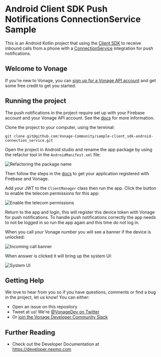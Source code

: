 # Android Client SDK Push Notifications ConnectionService Sample

This is an Android Kotlin project that using the [Client SDK](https://developer.vonage.com/client-sdk/overview) to receive inbound calls from a phone with a [ConnectionService](https://developer.android.com/reference/android/telecom/ConnectionService) integration for push notifications.

## Welcome to Vonage

If you're new to Vonage, you can [sign up for a Vonage API account](https://dashboard.nexmo.com/sign-up?utm_source=DEV_REL&utm_medium=github&utm_campaign=) and get some free credit to get you started.

## Running the project

The push notifications in the project require set up with your Firebase account and your Vonage API account. See the [docs](https://developer.vonage.com/client-sdk/setup/set-up-push-notifications/android) for more information.

Clone the project to your computer, using the terminal:

`git clone git@github.com:Vonage-Community/sample-client_sdk-android-connection_service.git`

Open the project in Android studio and rename the app package by using the refactor tool in the `AndroidManifest.xml` file:

![Refactoring the package name](/manifest.png)

Then follow the steps in the [docs](https://developer.vonage.com/client-sdk/setup/set-up-push-notifications/android) to get your application registered with Firebase and Vonage.

Add your JWT to the `ClientManager` class then run the app. Click the button to enable the telecom permissions for this app:

![Enable the telecom permissions](/permission.png)

Return to the app and login, this will register this device token with Vonage for push notifications. To handle push notifications correctly the app needs to not be logged in so run the app again and this time _do not_ log in. 

When you call your Vonage number you will see a banner if the device is unlocked:

![Incoming call banner](incomingcall.png)

When answer is clicked it will bring up the system UI:

![System UI](callui.png)


## Getting Help

We love to hear from you so if you have questions, comments or find a bug in the project, let us know! You can either:

* Open an issue on this repository
* Tweet at us! We're [@VonageDev on Twitter](https://twitter.com/VonageDev)
* Or [join the Vonage Developer Community Slack](https://developer.nexmo.com/community/slack)

## Further Reading

* Check out the Developer Documentation at <https://developer.nexmo.com>